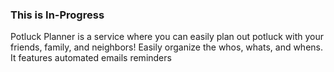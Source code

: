 ### This is In-Progress

Potluck Planner is a service where you can easily plan out potluck with your friends, family, and neighbors! Easily organize the whos, whats, and whens. It features automated emails reminders

